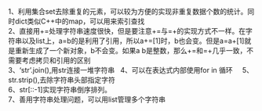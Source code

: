 1、利用集合set去除重复的元素，可以较为方便的实现非重复数据个数的统计。同时dict类似C++中的map，可以用来索引查找     
2、直接用+=处理字符串速度很快，但是要注意+=与=+的实现方式不一样。在字符串以及list上，a=b的是利用了引用，所以a+=[1]时，b也会变。但是a=a+[1]就是重新生成了一个新对象，b不会变。如果a b是整数，那么+=和=+几乎一致，不需要考虑拷贝和引用的区别  
3、‘str’.join(),用str连接一堆字符串    
4、可以在表达式内部使用for in 循环      
5、str.strip(),去除字符串头部指定字符     
6、str[::-1]实现字符串倒序排列。   
7、善用字符串处理问题，可以用list管理多个字符串    


